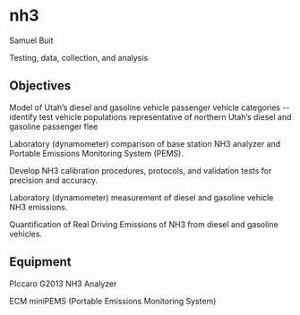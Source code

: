 # nh3

Samuel Buit

Testing, data, collection, and analysis

## Objectives

Model of Utah’s diesel and gasoline vehicle passenger vehicle categories -- identify test vehicle populations representative of northern Utah’s diesel and gasoline passenger flee

Laboratory (dynamometer) comparison of base station NH3 analyzer and Portable Emissions Monitoring System (PEMS).

Develop NH3 calibration procedures, protocols, and validation tests for precision and accuracy.

Laboratory (dynamometer) measurement of diesel and gasoline vehicle NH3 emissions.

Quantification of Real Driving Emissions of NH3 from diesel and gasoline vehicles.

## Equipment

PIccaro G2013 NH3 Analyzer

ECM miniPEMS (Portable Emissions Monitoring System)
